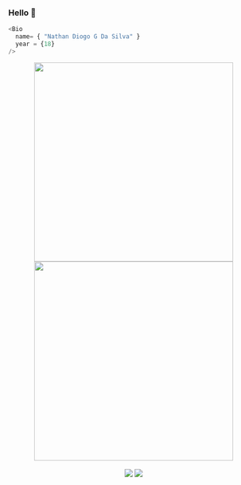 ### Hello 👋

```js
<Bio 
  name= { "Nathan Diogo G Da Silva" }
  year = {18}
/>
```

<div align="center">
<div align="center">
    <a href="https://github.com/NathanDG">
    <img src= "https://github-readme-stats.vercel.app/api?username=NathanDG&show_icons=true&theme=dark&include_all_commits=true&count_private=true" width = 400 />
    <img src = "https://github-readme-streak-stats.herokuapp.com?user=NathanDG&theme=dark&hide_border=false" width = 400>
    <br><br>
    <div>
    <div>
        <a href = "mailto:nathan_diogo1@hotmail.com"><img src="https://img.shields.io/badge/-Gmail-%23333?style=for-the-badge&logo=gmail&logoColor=white" target="_blank"></a>
        <a href="https://www.linkedin.com/in/nathandiogo" target="_blank"><img src="https://img.shields.io/badge/-LinkedIn-%230077B5?style=for-the-badge&logo=linkedin&logoColor=white" target="_blank"></a>
    </div>
